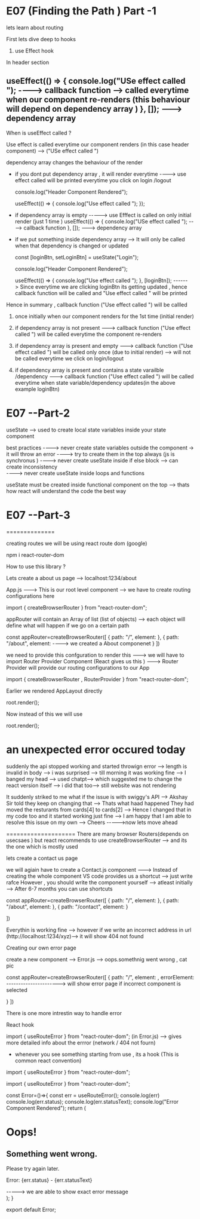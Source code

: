 # E07 (Finding the Path )  Part -1 


lets learn about routing 


First lets dive deep to hooks 

1) use Effect hook

In header section

useEffect(() => {
    console.log("USe effect called ");   ----> callback function --> called everytime when our component re-renders (this behaviour will depend on dependency array  )
  }, []);   ---> dependency array 
---------------------------------------
When is useEffect called ?


Use effect is called everytime our component renders (in this case header component)  --> ("USe effect called  ")

dependency array changes the behaviour of the render 


* if you dont put dependency array , it will  render everytime ----> use effect called will be printed everytime you click on login /logout


  console.log("Header Component Rendered");

  useEffect(() => {
    console.log("Use effect called ");
  });



* if dependency array is empty -----> use Efffect is called on only initial render (just 1 time )
useEffect(() => {
    console.log("USe effect called ");   ----> callback function 
  }, []);   ---> dependency array 



* if we put something inside dependency array --> It will only be called when that dependency is changed or updated 



  const [loginBtn, setLoginBtn] = useState("Login");

  console.log("Header Component Rendered");

  useEffect(() => {
    console.log("Use effect called ");
  }, [loginBtn]);   ------>    Since everytime we are clicking loginBtn its getting updated , hence callback function will be called and  "Use effect called " will be printed



Hence in summary , callback function ("Use effect called ") will be callled 

1)  once initially when our component renders for the 1st time (initial render)


2) if dependency array is not present ---> callback function ("Use effect called ") will be called everytime the component re-renders


3) if dependency array is present and empty ---> callback function ("Use effect called ") will be called only once (due to initial render) --> will not be called everytime we click on login/logout

4) if dependency array is present and contains a state varailble /dependency ---> callback function ("Use effect called ") will be called everytime when state variable/dependency updates(in the above example loginBtn)




# E07 --Part-2

useState --> used to create local state variables inside your state component

best practices ----> never create state variables outside the component -> it will throw an error 
               ----> try to create them in the top always (js is synchronus )
               ----> never create useState inside if else block --> can create inconsistency  
               ----> never create useState inside loops and functions 

useState must be created inside functional component on the top --> thats how react will understand the code the best way 



# E07 --Part-3
==============

creating routes 
we will be using react route dom (google)


npm i react-router-dom

How to use this library ?

Lets create a about us page --> localhost:1234/about   

App.js  ---> This is our root level component -->  we have to create routing configurations here

import { createBrowserRouter } from "react-router-dom";

appRouter will contain an Array of list (list of objects) --> each object will define what will happen if we go on a certain path 

const appRouter=createBrowserRouter([
  {
    path: "/",
    element: <AppLayout/>
  },
  {
    path: "/about",
    element: <About />                                    ----> we created a About componenet
  }
])

we need to provide this confguration to render this ---> we will have to import Router Provider Component (React gives us this ) ---> Router Provider will provide our routing configurations to our App

import { createBrowserRouter , RouterProvider } from "react-router-dom";


Earlier we rendered AppLayout directly

root.render(<AppLayout />);


Now instead of this we will use 

root.render(<RouterProvider router={appRouter} />);


# an unexpected error occured today 
 suddenly the api stopped working and started throwign error --> length is invalid in body --> i was surprised --> till morning it was working fine --> I banged my head --> used chatpt--> which suggested me to change the react version itself --> i did that too--> still website was not rendering 

 It suddenly striked to me what if the issue is with swiggy's API --> Akshay Sir told they keep on changing that --> Thats what haad happened 
 They had moved the resturants from cards[4]  to cards[2]   --> Hence I changed that in my code too and it started working just fine --> I am happy that I am able to resolve this issue on my own 
 --> Cheers ----->now lets move ahead 

====================
There are many browser Routers(depends on usecsaes ) but react recommends to use createBrowserRouter  --> and its the one which is mostly used


lets create a contact us page 


we will agiain have to create a Contact.js component ---> Instead of creating the whole component VS code provides us a shortcut --> just write rafce
However , you should write the component yourself --> atleast initially  --> After 6-7 months you can use shortcuts



const appRouter=createBrowserRouter([
  {
    path: "/",
    element: <AppLayout/>
  },
  {
    path: "/about",
    element: <About />
  },
  {
    path: "/contact",
    element: <Contact />
  }

])


Everythin is working fine --> however if we write an incorrect address in url (http://localhost:1234/xyz)--> it will show 404 not found

Creating our own error page 

create a new component --> Error.js  --> oops.somethnig went wrong , cat pic

const appRouter=createBrowserRouter([
  {
    path: "/",
    element: <AppLayout/>,
    errorElement: <Error/>          ----------------------> will show error page if incorrect component is selected

  }
])

There is one more intrestin way to handle error

React hook 

import { useRouteError } from "react-router-dom";  (in Error.js)  --> gives more detailed info about the errror (network / 404 not fourn)

* whenever you see something starting from use , its a hook (This is common react convention)


import { useRouteError } from "react-router-dom";

import { useRouteError } from "react-router-dom";

const Error=()=>{
    const err = useRouteError();
    console.log(err)
    console.log(err.status);
    console.log(err.statusText);
    console.log("Error Component Rendered");
    return (
        <div className="error">
            <h1>Oops!</h1>
            <h2>Something went wrong.</h2>
            <p>Please try again later.</p>
            <p>Error: {err.status} - {err.statusText}</p>                 -----> we are able to show exact error message 
        </div>
    );
}

export default Error;


















